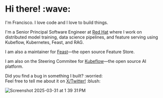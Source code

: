 <p>
  <samp>
    <h1>Hi there! :wave: <!--- <img src="https://cultofthepartyparrot.com/parrots/fiestaparrot.gif" width="30px">---></h1> 
    <p>I'm Francisco. I love code and I love to build things.</p>
    <p>I'm a Senior Principal Software Engineer at <a href="https://www.redhat.com/">Red Hat</a> 
      where I work on distributed model training, data science pipelines, and feature serving 
      using Kubeflow, Kubernetes, Feast, and RAG.</p>
    <p>I am also a maintainer for <a href="https://www.feast.dev">Feast</a>—the open source Feature Store.</p>
    <p>I am also on the Steering Commitee for <a href="https://www.kubeflow.org">Kubeflow</a>—the open source AI platform.</p>
  </samp>
</p>
    
<p>Did you find a bug in something I built? :worried: <br>
Feel free to tell me about it on <a href="https://x.com/franciscojarceo">X/Twitter!</a> :blush:</p>

![Screenshot 2025-03-31 at 1 39 31 PM](https://github.com/user-attachments/assets/76393bb0-86fb-49f6-b0c6-a65ec1f39a35)
